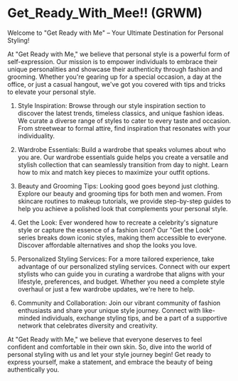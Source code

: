 # Get_Ready_With_Mee!! (GRWM)
 
Welcome to "Get Ready with Me" – Your Ultimate Destination for Personal Styling!

At "Get Ready with Me," we believe that personal style is a powerful form of self-expression. Our mission is to empower individuals to embrace their unique personalities and showcase their authenticity through fashion and grooming. Whether you're gearing up for a special occasion, a day at the office, or just a casual hangout, we've got you covered with tips and tricks to elevate your personal style.

1. Style Inspiration:
Browse through our style inspiration section to discover the latest trends, timeless classics, and unique fashion ideas. We curate a diverse range of styles to cater to every taste and occasion. From streetwear to formal attire, find inspiration that resonates with your individuality.

2. Wardrobe Essentials:
Build a wardrobe that speaks volumes about who you are. Our wardrobe essentials guide helps you create a versatile and stylish collection that can seamlessly transition from day to night. Learn how to mix and match key pieces to maximize your outfit options.

3. Beauty and Grooming Tips:
Looking good goes beyond just clothing. Explore our beauty and grooming tips for both men and women. From skincare routines to makeup tutorials, we provide step-by-step guides to help you achieve a polished look that complements your personal style.

4. Get the Look:
Ever wondered how to recreate a celebrity's signature style or capture the essence of a fashion icon? Our "Get the Look" series breaks down iconic styles, making them accessible to everyone. Discover affordable alternatives and shop the looks you love.

5. Personalized Styling Services:
For a more tailored experience, take advantage of our personalized styling services. Connect with our expert stylists who can guide you in curating a wardrobe that aligns with your lifestyle, preferences, and budget. Whether you need a complete style overhaul or just a few wardrobe updates, we're here to help.

6. Community and Collaboration:
Join our vibrant community of fashion enthusiasts and share your unique style journey. Connect with like-minded individuals, exchange styling tips, and be a part of a supportive network that celebrates diversity and creativity.

At "Get Ready with Me," we believe that everyone deserves to feel confident and comfortable in their own skin. So, dive into the world of personal styling with us and let your style journey begin! Get ready to express yourself, make a statement, and embrace the beauty of being authentically you.
